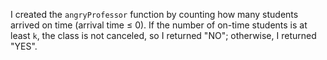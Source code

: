 I created the `angryProfessor` function by counting how many students arrived on time (arrival time ≤ 0). If the number of on-time students is at least `k`, the class is not canceled, so I returned "NO"; otherwise, I returned "YES".
